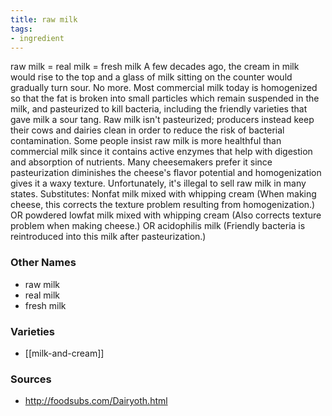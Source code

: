 ```yaml
---
title: raw milk
tags:
- ingredient
---
```

raw milk = real milk = fresh milk A few decades ago, the cream in milk would rise to the top and a glass of milk sitting on the counter would gradually turn sour. No more. Most commercial milk today is homogenized so that the fat is broken into small particles which remain suspended in the milk, and pasteurized to kill bacteria, including the friendly varieties that gave milk a sour tang. Raw milk isn't pasteurized; producers instead keep their cows and dairies clean in order to reduce the risk of bacterial contamination. Some people insist raw milk is more healthful than commercial milk since it contains active enzymes that help with digestion and absorption of nutrients. Many cheesemakers prefer it since pasteurization diminishes the cheese's flavor potential and homogenization gives it a waxy texture. Unfortunately, it's illegal to sell raw milk in many states. Substitutes: Nonfat milk mixed with whipping cream (When making cheese, this corrects the texture problem resulting from homogenization.) OR powdered lowfat milk mixed with whipping cream (Also corrects texture problem when making cheese.) OR acidophilis milk (Friendly bacteria is reintroduced into this milk after pasteurization.)

### Other Names

* raw milk
* real milk
* fresh milk

### Varieties

* [[milk-and-cream]]

### Sources
* http://foodsubs.com/Dairyoth.html
